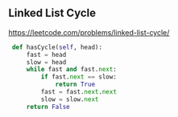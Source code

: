 ## Linked List Cycle

https://leetcode.com/problems/linked-list-cycle/

```python
 def hasCycle(self, head):
     fast = head
     slow = head        
     while fast and fast.next:
         if fast.next == slow:
             return True 
         fast = fast.next.next                
         slow = slow.next        
     return False
```
